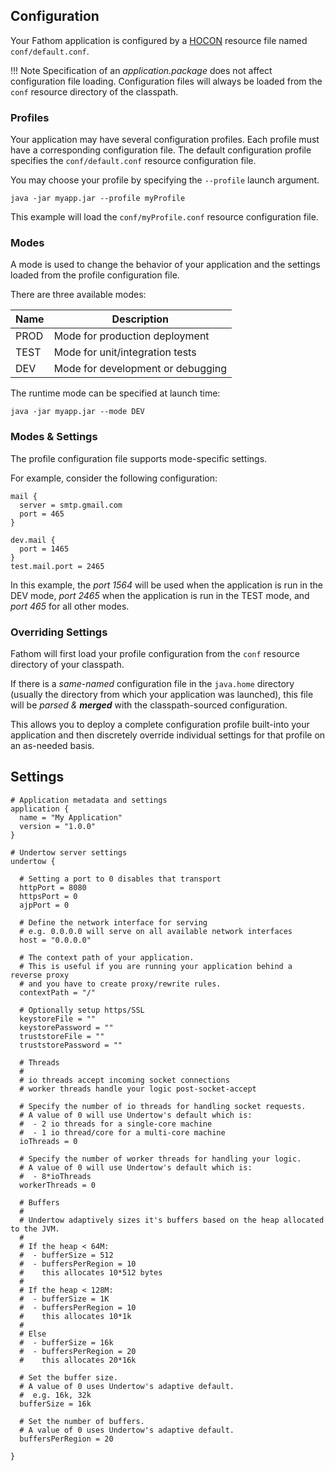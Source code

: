 ## Configuration

Your Fathom application is configured by a [HOCON] resource file named `conf/default.conf`.

!!! Note
    Specification of an *application.package* does not affect configuration file loading.  Configuration files will always be loaded from the `conf` resource directory of the classpath.

### Profiles

Your application may have several configuration profiles.  Each profile must have a corresponding configuration file.  The default configuration profile specifies the `conf/default.conf` resource configuration file.

You may choose your profile by specifying the `--profile` launch argument.

```
java -jar myapp.jar --profile myProfile
```

This example will load the `conf/myProfile.conf` resource configuration file.

### Modes

A mode is used to change the behavior of your application and the settings loaded from the profile configuration file.

There are three available modes:

| Name | Description                       |
|------|-----------------------------------|
| PROD | Mode for production deployment    |
| TEST | Mode for unit/integration tests   |
| DEV  | Mode for development or debugging |

The runtime mode can be specified at launch time:

```
java -jar myapp.jar --mode DEV
```

### Modes & Settings

The profile configuration file supports mode-specific settings.

For example, consider the following configuration:

```hocon
mail {
  server = smtp.gmail.com
  port = 465
}

dev.mail {
  port = 1465
}
test.mail.port = 2465
```

In this example, the *port 1564* will be used when the application is run in the DEV mode, *port 2465* when the application is run in the TEST mode, and *port 465* for all other modes.

### Overriding Settings

Fathom will first load your profile configuration from the `conf` resource directory of your classpath.

If there is a *same-named* configuration file in the `java.home` directory (usually the directory from which your application was launched), this file will be *parsed & **merged*** with the classpath-sourced configuration.

This allows you to deploy a complete configuration profile built-into your application and then discretely override individual settings for that profile on an as-needed basis.

## Settings

```hocon
# Application metadata and settings
application {
  name = "My Application"
  version = "1.0.0"
}

# Undertow server settings
undertow {

  # Setting a port to 0 disables that transport
  httpPort = 8080
  httpsPort = 0
  ajpPort = 0

  # Define the network interface for serving
  # e.g. 0.0.0.0 will serve on all available network interfaces
  host = "0.0.0.0"

  # The context path of your application.
  # This is useful if you are running your application behind a reverse proxy
  # and you have to create proxy/rewrite rules.
  contextPath = "/"

  # Optionally setup https/SSL
  keystoreFile = ""
  keystorePassword = ""
  truststoreFile = ""
  truststorePassword = ""

  # Threads
  #
  # io threads accept incoming socket connections
  # worker threads handle your logic post-socket-accept

  # Specify the number of io threads for handling socket requests.
  # A value of 0 will use Undertow's default which is:
  #  - 2 io threads for a single-core machine
  #  - 1 io thread/core for a multi-core machine
  ioThreads = 0

  # Specify the number of worker threads for handling your logic.
  # A value of 0 will use Undertow's default which is:
  #  - 8*ioThreads
  workerThreads = 0

  # Buffers
  #
  # Undertow adaptively sizes it's buffers based on the heap allocated to the JVM.
  #
  # If the heap < 64M:
  #  - bufferSize = 512
  #  - buffersPerRegion = 10
  #    this allocates 10*512 bytes
  #
  # If the heap < 128M:
  #  - bufferSize = 1K
  #  - buffersPerRegion = 10
  #    this allocates 10*1k
  #
  # Else
  #  - bufferSize = 16k
  #  - buffersPerRegion = 20
  #    this allocates 20*16k

  # Set the buffer size.
  # A value of 0 uses Undertow's adaptive default.
  #  e.g. 16k, 32k
  bufferSize = 16k

  # Set the number of buffers.
  # A value of 0 uses Undertow's adaptive default.
  buffersPerRegion = 20

}
```

[HOCON]: https://github.com/typesafehub/config/blob/master/README.md
